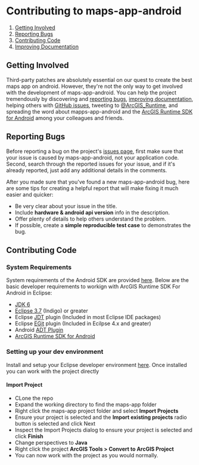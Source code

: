 Contributing to maps-app-android
=================================

 1. [Getting Involved](#getting-involved)
 2. [Reporting Bugs](#reporting-bugs)
 3. [Contributing Code](#contributing-code)
 4. [Improving Documentation](#improving-documentation)

## Getting Involved

Third-party patches are absolutely essential on our quest to create the best maps app on android.
However, they're not the only way to get involved with the development of maps-app-android.
You can help the project tremendously by discovering and [reporting bugs](#reporting-bugs),
[improving documentation](#improving-documentation),
helping others with [GitHub issues](https://github.com/Esri/maps-app-android/issues),
tweeting to [@ArcGIS_Runtime](https://twitter.com/ArcGIS_Runtime),
and spreading the word about mapps-app-android and the [ArcGIS Runtime SDK for Android](https://developers.arcgis.com/en/android/) among your colleagues and friends.

## Reporting Bugs

Before reporting a bug on the project's [issues page](https://github.com/Esri/maps-app-android/issues),
first make sure that your issue is caused by maps-app-android, not your application code.
Second, search through the reported issues for your issue,
and if it's already reported, just add any additional details in the comments.

After you made sure that you've found a new maps-app-android bug,
here are some tips for creating a helpful report that will make fixing it much easier and quicker:

 * Be very clear about your issue in the title. 
 * Include **hardware & android api version** info in the description.
 * Offer plenty of details to help others understand the problem.
 * If possible, create a **simple reproducible test case** to demonstrates the bug.

 ## Contributing Code
 ### System Requirements
 System requirements of the Android SDK are provided [here](https://developers.arcgis.com/en/android/system-reqs.html).  Below are the basic developer requirements to workign with ArcGIS Runtime SDK For Android in Eclipse: 

 * [JDK 6](http://www.oracle.com/technetwork/java/javase/downloads/index.html)
 * [Eclipse 3.7](http://www.eclipse.org/downloads/) (Indigo) or greater
 * Eclipse [JDT](http://www.eclipse.org/jdt/) plugin (Included in most Eclipse IDE packages)
 * Eclipse [EGit](http://www.eclipse.org/egit/) plugin (Included in Ecilpse 4.x and greater)
 * Android [ADT Plugin](http://developer.android.com/tools/sdk/eclipse-adt.html)
 * [ArcGIS Runtime SDK for Android](https://developers.arcgis.com/en/android/)

 ### Setting up your dev environment
 Install and setup your Eclipse developer environment [here](https://developers.arcgis.com/en/android/install.html).  Once installed you can work with the project directly 

 #### Import Project
 * CLone the repo
 * Expand the working directory to find the maps-app folder
 * Right click the maps-app project folder and select **Import Projects**
 * Ensure your project is selected and the **Import existing projects** radio button is selected and click Next
 * Inspect the Import Projects dialog to ensure your project is selected and click **Finish**
 * Change perspectives to **Java**
 * Right click the project **ArcGIS Tools > Convert to ArcGIS Project**
 * You can now work with the project as you would normally.
